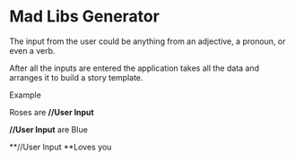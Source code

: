 # Mad Libs Generator

 The input from the user could be anything from an adjective, a pronoun, or even a verb. 
 
 After all the inputs are entered the application takes all the data and arranges it to build a story template. 
 
 
 Example

Roses are **//User Input**

**//User Input** are Blue 

**//User Input **Loves you 
